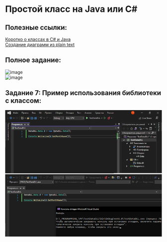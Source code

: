 # Простой класс на Java или C#
## Полезные ссылки:
[Коротко о классах в C# и Java](https://github.com/VetrovSV/OOP/blob/master/OOP_2.pdf)  
[Создание диаграмм из plain text](https://plantuml.com/ru/)
##
## Полное задание:
![image](https://user-images.githubusercontent.com/91414886/213414153-6642c45d-8c26-496e-a10e-3ce315ac376d.png)  
![image](https://user-images.githubusercontent.com/91414886/213414461-4fe571f4-9b9e-4b96-abcc-1605bb5afa68.png)
##
## Задание 7: Пример использования библиотеки с классом:
![image1](https://github.com/NemoNology/OOP/blob/main/IV/Labs/1/Pictures/7.1.png)  
![image2](https://github.com/NemoNology/OOP/blob/main/IV/Labs/1/Pictures/7.2.png)  
